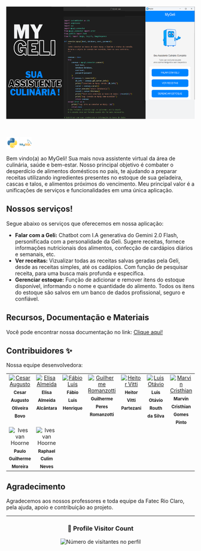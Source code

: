 <p align="center">
  <a href="https://codesandbox.io">
    <img src="https://raw.githubusercontent.com/FoodYze/MyGeli/refs/heads/main/GELI.png" height="300px">
  </a>
</p>

&nbsp;

<code><img height="32" src="https://github.com/devicons/devicon/blob/master/icons/python/python-original.svg" alt="Python"/></code>
<code><img height="32" src="https://github.com/devicons/devicon/blob/master/icons/mysql/mysql-original-wordmark.svg" alt="MySQL"/></code>

Bem vindo(a) ao MyGeli! 
Sua mais nova assistente virtual da área de culinária, saúde e bem-estar. Nosso principal objetivo é combater o desperdício de alimentos domésticos no país, te
ajudando a preparar receitas utilizando ingredientes presentes no estoque de sua geladeira, cascas e talos, e alimentos próximos do vencimento. Meu principal valor
é a unificações de serviços e funcionalidades em uma única aplicação.

## Nossos serviços!

Segue abaixo os serviços que oferecemos em nossa aplicação:

- <b>Falar com a Geli:</b> Chatbot com I.A generativa do Gemini 2.0 Flash, personificada com a personalidade da Geli. Sugere receitas, fornece informações nutricionais dos alimentos, confecção de cardápios diários e semanais, etc.
- <b>Ver receitas:</b> Vizualizar todas as receitas salvas geradas pela Geli, desde as receitas simples, até os cadápios. Com função de pesquisar receita, para uma busca mais profunda e específica.
- <b>Gerenciar estoque:</b> Função de adicionar e remover itens do estoque disponível, informando o nome e quantidade do alimento. Todos os itens do estoque são salvos em um banco de dados profissional, seguro e confiável.

## Recursos, Documentação e Materiais

Você pode encontrar nossa documentação no link:
[Clique aqui!](https://linktr.ee/mygeli)

## Contribuidores ✨

Nossa equipe desenvolvedora:

<!-- ALL-CONTRIBUTORS-LIST:START - Do not remove or modify this section -->
<!-- prettier-ignore-start -->
<!-- markdownlint-disable -->
<table>
  <tbody>
    <tr>
      <td align="center" valign="top" width="14.28%"><a href="https://github.com/cesarbovo"><img src="https://avatars.githubusercontent.com/u/207229048?v=4" width="100px;" alt="Cesar Augusto"/></a><br /><sub><b>Cesar Augusto Oliveira Bovo</b></sub><br /></td>
      <td align="center" valign="top" width="14.28%"><a href="https://github.com/lizziefg"><img src="https://avatars.githubusercontent.com/u/201613970?v=4" width="100px;" alt="Elisa Almeida"/></a><br /><sub><b>Elisa Almeida Alcântara</b></sub><br /></td>
      <td align="center" valign="top" width="14.28%"><a href="https://github.com/FLH-174"><img src="https://avatars.githubusercontent.com/u/214133984?v=4" width="100px;" alt="Fábio Luis"/></a><br /><sub><b>Fábio Luis Henrique</b></sub><br /></td>
      <td align="center" valign="top" width="14.28%"><a href="https://github.com/GuilhermePeresRomanzotti"><img src="https://avatars.githubusercontent.com/u/207372280?v=4" width="100px;" alt="Guilherme Romanzotti"/></a><br /><sub><b>Guilherme Peres Romanzotti</b></sub><br /></td>
      <td align="center" valign="top" width="14.28%"><a href="https://github.com/HeitorVittiPartezani"><img src="https://avatars.githubusercontent.com/u/202444594?v=4" width="100px;" alt="Heitor Vitti"/></a><br /><sub><b>Heitor Vitti Partezani</b></sub><br /></td>
      <td align="center" valign="top" width="14.28%"><a href="https://github.com/LuisRouth"><img src="https://avatars.githubusercontent.com/u/207231091?v=4" width="100px;" alt="Luis Otávio"/></a><br /><sub><b>Luis Otávio Routh da Silva</b></sub><br /></td>
      <td align="center" valign="top" width="14.28%"><a href="https://github.com/MarvinCristhian07"><img src="https://avatars.githubusercontent.com/u/202424720?v=4" width="100px;" alt="Marvin Cristhian"/>
  </a><br /><sub><b>Marvin Cristhian Gomes Pinto</b></sub></td>
    </tr>
    <tr>
      <td align="center" valign="top" width="14.28%"><img src="https://avatars.githubusercontent.com/u/216594722?v=4" width="100px;" alt="Ives van Hoorne"/><br /><sub><b>Paulo Guilherme Moreira</b></sub><br /></td>
      <td align="center" valign="top" width="14.28%"><img src="https://avatars.githubusercontent.com/u/208488242?v=4" width="100px;" alt="Ives van Hoorne"/><br /><sub><b>Raphael Culim Neves</b></sub><br /></td>
  </tbody>
</table>

<!-- markdownlint-restore -->
<!-- prettier-ignore-end -->

<!-- ALL-CONTRIBUTORS-LIST:END -->

## Agradecimento

Agradecemos aos nossos professores e toda equipe da Fatec Rio Claro, pela ajuda, apoio e contribuição ao projeto.

---

<div align="center">
  <h3><b>📍 Profile Visitor Count</b></h3>
</div>

<p align="center">
  <img
    src="https://profile-counter.glitch.me/MarvinCristhian07/count.svg"
    alt="Número de visitantes no perfil"
  />
</p>
